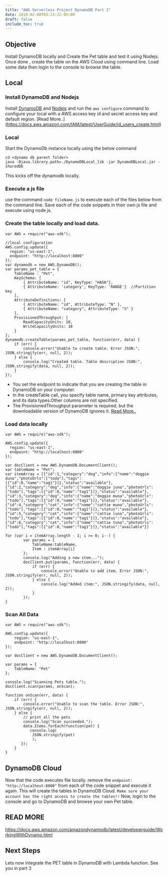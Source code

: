```yaml
---
title: "AWS Serverless Project DynamoDB Part 2"
date: 2018-02-08T03:13:22-05:00
draft: false
include_toc: true
---
```

<!--more-->
## Objective
Install DynamoDB locally and Create the Pet table and test it using Nodejs. Once done , create the table on the AWS Cloud using command line.
Load some data then login to the console to browse the table.

## Local

### Install DynamoDB and Nodejs
Install [DynamoDB](https://docs.aws.amazon.com/amazondynamodb/latest/developerguide/DynamoDBLocal.html) and [Nodejs](https://nodejs.org/en/) and run the `aws configure` command to configure your local with a AWS access key id and secret access key and default region. [Read More..] (https://docs.aws.amazon.com/IAM/latest/UserGuide/id_users_create.html)

### Local
Start the DynamoDb instance locally using the below command
```
cd <dynamo db parent folder>
java -Djava.library.path=./DynamoDBLocal_lib -jar DynamoDBLocal.jar -sharedDb
```
This kicks off the dynamodb locally.

### Execute a js file
use the command `node fileName.js` to execute each of the files below from the command line.
Save each of the code snippets in their own js file and execute using node js.

### Create the table locally and load data.
```
var AWS = require("aws-sdk");

//local configuration
AWS.config.update({
  region: "us-east-1",
  endpoint: "http://localhost:8000"
});
var dynamodb = new AWS.DynamoDB();
var params_pet_table = {
    TableName : "Pet",
    KeySchema: [       
        { AttributeName: "id", KeyType: "HASH"},
        { AttributeName: 'category', KeyType: 'RANGE'}  //Partition key
    ],
    AttributeDefinitions: [       
        { AttributeName: "id", AttributeType: "N" },
        { AttributeName: "category", AttributeType: "S" }
    ],
    ProvisionedThroughput: {       
        ReadCapacityUnits: 10, 
        WriteCapacityUnits: 10
    }
};
dynamodb.createTable(params_pet_table, function(err, data) {
    if (err) {
        console.error("Unable to create table. Error JSON:", JSON.stringify(err, null, 2));
    } else {
        console.log("Created table. Table description JSON:", JSON.stringify(data, null, 2));
    }
});

```
* You set the endpoint to indicate that you are creating the table in DynamoDB on your computer.
* In the createTable call, you specify table name, primary key attributes, and its data types.Other columns are not specified.
* The ProvisionedThroughput parameter is required, but the downloadable version of DynamoDB ignores it. [Read More..](https://docs.aws.amazon.com/amazondynamodb/latest/developerguide/ProvisionedThroughput.html)

### Load data locally
```
var AWS = require("aws-sdk");

AWS.config.update({
  region: "us-east-1",
  endpoint: "http://localhost:8000"
});

var docClient = new AWS.DynamoDB.DocumentClient();
var tableName = "Pet";
var itemArray = [{"id":1,"category":"dog","info":{"name":"doggie duna","photoUrls":["todo"],"tags":[{"id":0,"name":"tag1"}]},"status":"available"},{"id":2,"category":"dog","info":{"name":"doggie juna","photoUrls":["todo"],"tags":[{"id":0,"name":"tag1"}]},"status":"available"},{"id":3,"category":"dog","info":{"name":"doggie muna","photoUrls":["todo"],"tags":[{"id":0,"name":"tag1"}]},"status":"available"},{"id":4,"category":"cat","info":{"name":"cattie muna","photoUrls":["todo"],"tags":[{"id":0,"name":"tag1"}]},"status":"available"},{"id":5,"category":"cat","info":{"name":"cattie luna","photoUrls":["todo"],"tags":[{"id":0,"name":"tag1"}]},"status":"available"},{"id":6,"category":"cat","info":{"name":"cattie tuna","photoUrls":["todo"],"tags":[{"id":0,"name":"tag1"}]},"status":"available"}]

for (var i = itemArray.length - 1; i >= 0; i--) {
		var params = {
		    TableName:tableName,
		    Item : itemArray[i]	
		};
		console.log("Adding a new item...");
		docClient.put(params, function(err, data) {
		    if (err) {
		        console.error("Unable to add item. Error JSON:", JSON.stringify(err, null, 2));
		    } else {
		        console.log("Added item:", JSON.stringify(data, null, 2));
		    }
		});
}
```

### Scan All Data 

```
var AWS = require("aws-sdk");

AWS.config.update({
    region: "us-east-1",
    endpoint: "http://localhost:8000"
});

var docClient = new AWS.DynamoDB.DocumentClient();

var params = {
    TableName: "Pet"
};

console.log("Scanning Pets table.");
docClient.scan(params, onScan);

function onScan(err, data) {
    if (err) {
        console.error("Unable to scan the table. Error JSON:", JSON.stringify(err, null, 2));
    } else {
        // print all the pets
        console.log("Scan succeeded.");
        data.Items.forEach(function(pet) {
           console.log(
            JSON.stringify(pet)
            );
       });
    }
}
```

## DynamoDB Cloud
Now that the code executes file locally. remove the `endpoint: "http://localhost:8000"` from each of the code snippet and execute it again. This will create the tables in DynamoDB Cloud.
`Make sure your account has the right access to create the tables!!`
Now, login to the console and go to DynamoDB and browse your own Pet table.

## READ MORE
https://docs.aws.amazon.com/amazondynamodb/latest/developerguide/WorkingWithDynamo.html

## Next Steps
Lets now integrate the PET table in DynamoDB with Lambda function. See you in part 3
